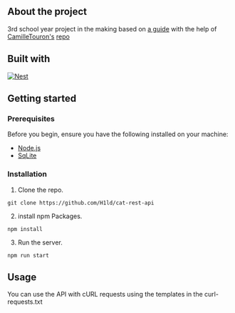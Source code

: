 ## About the project
3rd school year project in the making based on [a guide](https://mariusniemet20.medium.com/building-your-first-rest-api-with-nestjs-and-typeorm-and-test-it-with-postman-fb34ae9fa328) with the help of [CamilleTouron's](https://github.com/CamilleTouron) [repo](https://github.com/CamilleTouron/todoapp)

## Built with 
[![Nest][Nest.js]][Nest-url]


## Getting started

### Prerequisites

Before you begin, ensure you have the following installed on your machine:
* [Node.js](https://nodejs.org/en)
* [SqLite](https://sqlite.org/)

### Installation

1. Clone the repo.
```
git clone https://github.com/H1ld/cat-rest-api
```

2. install npm Packages.
```
npm install
```

3. Run the server.
```
npm run start
```

## Usage

You can use the API with cURL requests using the templates in the curl-requests.txt


[Nest.js]: https://img.shields.io/badge/nestjs-E0234E?style=for-the-badge&logo=nestjs&logoColor=white
[Nest-url]: https://nestjs.com/